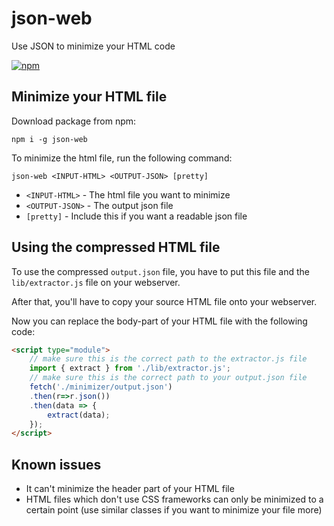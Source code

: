 # json-web
Use JSON to minimize your HTML code

[<img alt="npm" src="https://img.shields.io/npm/v/json-web">](https://www.npmjs.com/package/json-web)

## Minimize your HTML file

Download package from npm:

`npm i -g json-web`

To minimize the html file, run the following command:

`json-web <INPUT-HTML> <OUTPUT-JSON> [pretty]`

- `<INPUT-HTML>` - The html file you want to minimize
- `<OUTPUT-JSON>` - The output json file
- `[pretty]` - Include this if you want a readable json file

## Using the compressed HTML file

To use the compressed `output.json` file, you have to put this file and the `lib/extractor.js` file on your webserver.

After that, you'll have to copy your source HTML file onto your webserver.

Now you can replace the body-part of your HTML file with the following code:

```html
<script type="module">
    // make sure this is the correct path to the extractor.js file
	import { extract } from './lib/extractor.js';
    // make sure this is the correct path to your output.json file
	fetch('./minimizer/output.json')
	.then(r=>r.json())
	.then(data => {
		extract(data);
	});
</script>
```

## Known issues

- It can't minimize the header part of your HTML file
- HTML files which don't use CSS frameworks can only be minimized to a certain point (use similar classes if you want to minimize your file more)
